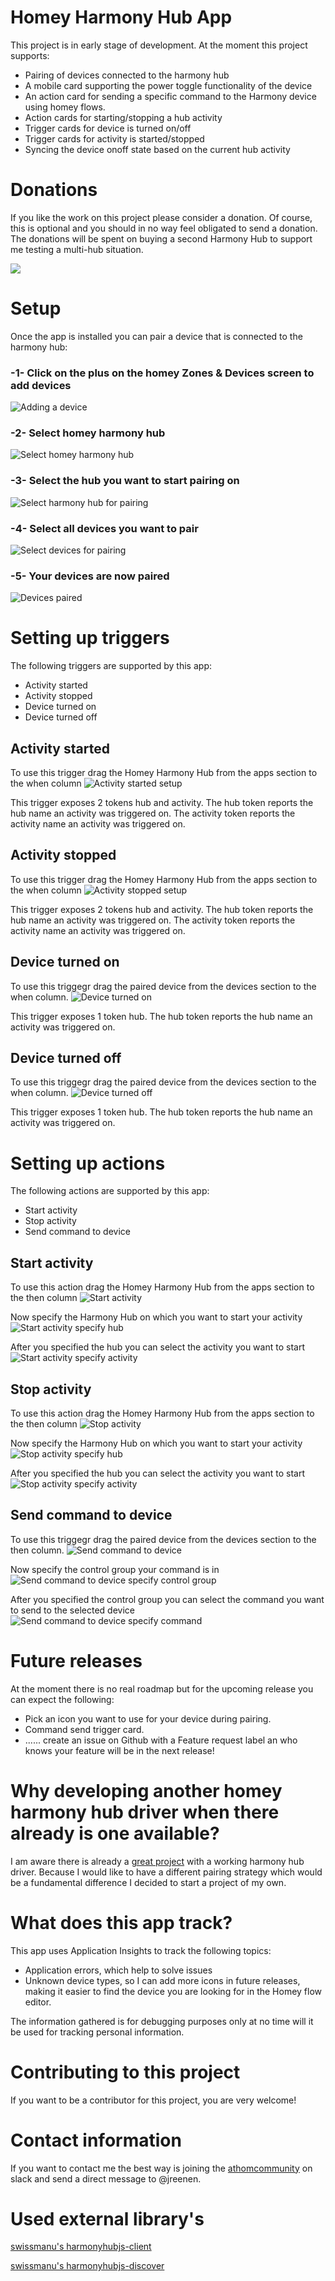 # Homey Harmony Hub App

This project is in early stage of development. At the moment this project supports:
- Pairing of devices connected to the harmony hub
- A mobile card supporting the power toggle functionality of the device
- An action card for sending a specific command to the Harmony device using homey flows.
- Action cards for starting/stopping a hub activity
- Trigger cards for device is turned on/off
- Trigger cards for activity is started/stopped
- Syncing the device onoff state based on the current hub activity

# Donations
If you like the work on this project please consider a donation. Of course, this is optional and you should in no way feel obligated to send a donation. The donations will be spent on buying a second Harmony Hub to support me testing a multi-hub situation.

[<img src="https://www.paypalobjects.com/en_GB/i/btn/btn_donate_SM.gif">](https://www.paypal.com/cgi-bin/webscr?cmd=_s-xclick&hosted_button_id=8LWS6UKUCHJNC)

# Setup

Once the app is installed you can pair a device that is connected to the harmony hub:

### -1- Click on the plus on the homey Zones & Devices screen to add devices

![Adding a device](assets/images/documentation/Add_device.png)

### -2- Select homey harmony hub

![Select homey harmony hub](assets/images/documentation/Select_homey_harmony_hub.png)

### -3- Select the hub you want to start pairing on

![Select harmony hub for pairing](assets/images/documentation/Select_hub.png)

### -4- Select all devices you want to pair

![Select devices for pairing](assets/images/documentation/Select_devices.png)

### -5- Your devices are now paired

![Devices paired](assets/images/documentation/Devices_paired.png)

# Setting up triggers

The following triggers are supported by this app:

- Activity started
- Activity stopped
- Device turned on
- Device turned off

## Activity started

To use this trigger drag the Homey Harmony Hub from the apps section to the when column
![Activity started setup](assets/images/documentation/Activity_started_trigger.png)

This trigger exposes 2 tokens hub and activity. The hub token reports the hub name an activity was triggered on. The activity token reports the activity name an activity was triggered on.


## Activity stopped

To use this trigger drag the Homey Harmony Hub from the apps section to the when column
![Activity stopped setup](assets/images/documentation/Activity_stopped_trigger.png)

This trigger exposes 2 tokens hub and activity. The hub token reports the hub name an activity was triggered on. The activity token reports the activity name an activity was triggered on.


## Device turned on

To use this triggegr drag the paired device from the devices section to the when column.
![Device turned on](assets/images/documentation/Device_turned_on_trigger.png)

This trigger exposes 1 token hub. The hub token reports the hub name an activity was triggered on. 


## Device turned off

To use this triggegr drag the paired device from the devices section to the when column.
![Device turned off](assets/images/documentation/Device_turned_off_trigger.png)

This trigger exposes 1 token hub. The hub token reports the hub name an activity was triggered on. 

# Setting up actions

The following actions are supported by this app:
- Start activity
- Stop activity
- Send command to device

## Start activity

To use this action drag the Homey Harmony Hub from the apps section to the then column
![Start activity](assets/images/documentation/Start_activity_action.png)

Now specify the Harmony Hub on which you want to start your activity 
![Start activity specify hub](assets/images/documentation/Start_activity_action_select_hub.png)

After you specified the hub you can select the activity you want to start
![Start activity specify activity](assets/images/documentation/Start_activity_action_select_activity.png)


## Stop activity

To use this action drag the Homey Harmony Hub from the apps section to the then column
![Stop activity](assets/images/documentation/Stop_activity_action.png)

Now specify the Harmony Hub on which you want to start your activity 
![Stop activity specify hub](assets/images/documentation/Stop_activity_action_select_hub.png)

After you specified the hub you can select the activity you want to start
![Stop activity specify activity](assets/images/documentation/Stop_activity_action_select_activity.png)


## Send command to device

To use this triggegr drag the paired device from the devices section to the then column.
![Send command to device](assets/images/documentation/Send_command_action.png)

Now specify the control group your command is in
![Send command to device specify control group](assets/images/documentation/Send_command_action_select_control_group.png)

After you specified the control group you can select the command you want to send to the selected device
![Send command to device specify command](assets/images/documentation/Send_command_action_select_command_option.png)


# Future releases

At the moment there is no real roadmap but for the upcoming release you can expect the following:
- Pick an icon you want to use for your device during pairing.
- Command send trigger card.
- ...... create an issue on Github with a Feature request label an who knows your feature will be in the next release!


# Why developing another homey harmony hub driver when there already is one available?

I am aware there is already a [great project](https://github.com/netactivenl/com.logitech.harmony.hub) with a working harmony hub driver. Because I would like to have a different pairing strategy which would be a fundamental difference I decided to start a project of my own.

# What does this app track?

This app uses Application Insights to track the following topics:
- Application errors, which help to solve issues
- Unknown device types, so I can add more icons in future releases, making it easier to find the device you are looking for in the Homey flow editor.

The information gathered is for debugging purposes only at no time will it be used for tracking personal information. 

# Contributing to this project
If you want to be a contributor for this project, you are very welcome! 

# Contact information
If you want to contact me the best way is joining the [athomcommunity](http://athomcommunity.slack.com) on slack and send a direct message to @jreenen.  


# Used external library's

[swissmanu's harmonyhubjs-client](https://github.com/swissmanu/harmonyhubjs-client)

[swissmanu's harmonyhubjs-discover](https://github.com/swissmanu/harmonyhubjs-discover)



